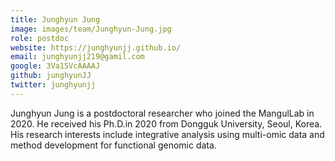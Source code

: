 ```yaml
---
title: Junghyun Jung
image: images/team/Junghyun-Jung.jpg
role: postdoc
website: https://junghyunjj.github.io/
email: junghyunjj219@gamil.com
google: 3Va15VcAAAAJ
github: junghyunJJ
twitter: junghyunjj
---
```


Junghyun Jung is a postdoctoral researcher who joined the MangulLab in 2020. He received his Ph.D.in 2020 from Dongguk University, Seoul, Korea. His research interests include integrative analysis using multi-omic data and method development for functional genomic data.	
